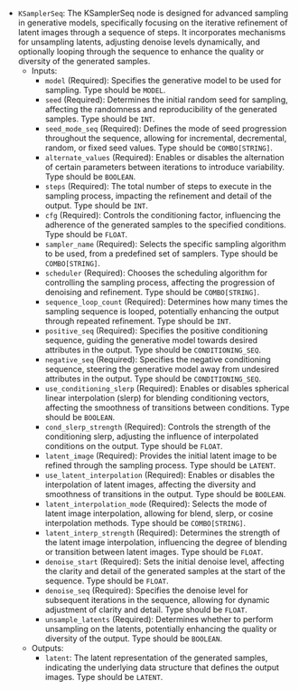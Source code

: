 - `KSamplerSeq`: The KSamplerSeq node is designed for advanced sampling in generative models, specifically focusing on the iterative refinement of latent images through a sequence of steps. It incorporates mechanisms for unsampling latents, adjusting denoise levels dynamically, and optionally looping through the sequence to enhance the quality or diversity of the generated samples.
    - Inputs:
        - `model` (Required): Specifies the generative model to be used for sampling. Type should be `MODEL`.
        - `seed` (Required): Determines the initial random seed for sampling, affecting the randomness and reproducibility of the generated samples. Type should be `INT`.
        - `seed_mode_seq` (Required): Defines the mode of seed progression throughout the sequence, allowing for incremental, decremental, random, or fixed seed values. Type should be `COMBO[STRING]`.
        - `alternate_values` (Required): Enables or disables the alternation of certain parameters between iterations to introduce variability. Type should be `BOOLEAN`.
        - `steps` (Required): The total number of steps to execute in the sampling process, impacting the refinement and detail of the output. Type should be `INT`.
        - `cfg` (Required): Controls the conditioning factor, influencing the adherence of the generated samples to the specified conditions. Type should be `FLOAT`.
        - `sampler_name` (Required): Selects the specific sampling algorithm to be used, from a predefined set of samplers. Type should be `COMBO[STRING]`.
        - `scheduler` (Required): Chooses the scheduling algorithm for controlling the sampling process, affecting the progression of denoising and refinement. Type should be `COMBO[STRING]`.
        - `sequence_loop_count` (Required): Determines how many times the sampling sequence is looped, potentially enhancing the output through repeated refinement. Type should be `INT`.
        - `positive_seq` (Required): Specifies the positive conditioning sequence, guiding the generative model towards desired attributes in the output. Type should be `CONDITIONING_SEQ`.
        - `negative_seq` (Required): Specifies the negative conditioning sequence, steering the generative model away from undesired attributes in the output. Type should be `CONDITIONING_SEQ`.
        - `use_conditioning_slerp` (Required): Enables or disables spherical linear interpolation (slerp) for blending conditioning vectors, affecting the smoothness of transitions between conditions. Type should be `BOOLEAN`.
        - `cond_slerp_strength` (Required): Controls the strength of the conditioning slerp, adjusting the influence of interpolated conditions on the output. Type should be `FLOAT`.
        - `latent_image` (Required): Provides the initial latent image to be refined through the sampling process. Type should be `LATENT`.
        - `use_latent_interpolation` (Required): Enables or disables the interpolation of latent images, affecting the diversity and smoothness of transitions in the output. Type should be `BOOLEAN`.
        - `latent_interpolation_mode` (Required): Selects the mode of latent image interpolation, allowing for blend, slerp, or cosine interpolation methods. Type should be `COMBO[STRING]`.
        - `latent_interp_strength` (Required): Determines the strength of the latent image interpolation, influencing the degree of blending or transition between latent images. Type should be `FLOAT`.
        - `denoise_start` (Required): Sets the initial denoise level, affecting the clarity and detail of the generated samples at the start of the sequence. Type should be `FLOAT`.
        - `denoise_seq` (Required): Specifies the denoise level for subsequent iterations in the sequence, allowing for dynamic adjustment of clarity and detail. Type should be `FLOAT`.
        - `unsample_latents` (Required): Determines whether to perform unsampling on the latents, potentially enhancing the quality or diversity of the output. Type should be `BOOLEAN`.
    - Outputs:
        - `latent`: The latent representation of the generated samples, indicating the underlying data structure that defines the output images. Type should be `LATENT`.
